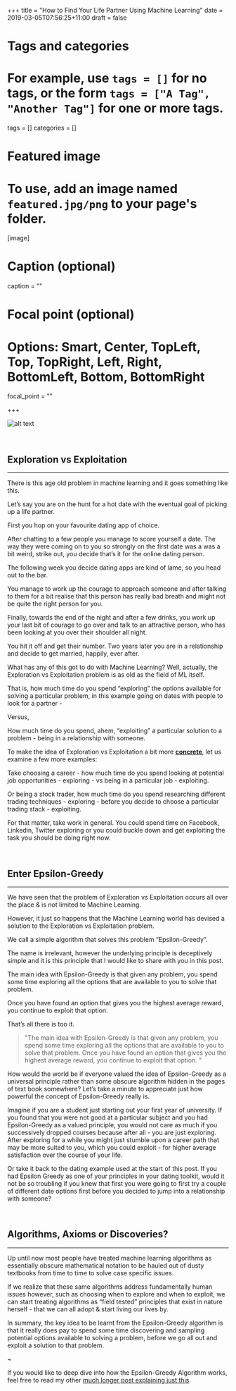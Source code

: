 +++
title = "How to Find Your Life Partner Using Machine Learning"
date = 2019-03-05T07:56:25+11:00
draft = false

# Tags and categories
# For example, use `tags = []` for no tags, or the form `tags = ["A Tag", "Another Tag"]` for one or more tags.
tags = []
categories = []

# Featured image
# To use, add an image named `featured.jpg/png` to your page's folder.
[image]
  # Caption (optional)
  caption = ""

  # Focal point (optional)
  # Options: Smart, Center, TopLeft, Top, TopRight, Left, Right, BottomLeft, Bottom, BottomRight
  focal_point = ""

+++

![alt text](https://i.ibb.co/3stHTs2/il-794x-N-1342471817-52h4.jpg)

&nbsp;

## Exploration vs Exploitation
---


There is this age old problem in machine learning and it goes something like this.

Let’s say you are on the hunt for a hot date with the eventual goal of picking up a life partner.

First you hop on your favourite dating app of choice.

After chatting to a few people you manage to score yourself a date. The way they were coming on to you so strongly on the first date was a was a bit weird, strike out, you decide that’s it for the online dating person.

The following week you decide dating apps are kind of lame, so you head out to the bar.

You manage to work up the courage to approach someone and after talking to them for a bit realise that this person has really bad breath and might not be quite the right person for you.

Finally, towards the end of the night and after a few drinks, you work up your last bit of courage to go over and talk to an attractive person, who has been looking at you over their shoulder all night.

You hit it off and get their number. Two years later you are in a relationship and decide to get married, happily, ever after.

What has any of this got to do with Machine Learning? Well, actually, the Exploration vs Exploitation problem is as old as the field of ML itself.

That is, how much time do you spend “exploring”  the options available for solving a particular problem, in this example going on dates with people to look for a partner -


Versus,

How much time do you spend, ahem, “exploiting” a particular solution to a problem - being in a relationship with someone.

To make the idea of Exploration vs Exploitation a bit more [**concrete**](https://www.youtube.com/watch?v=5ZNJPSe1nZs), let us examine a few more examples:

Take choosing a career - how much time do you spend looking at potential job opportunities - exploring - vs being in a particular job - exploiting.

Or being a stock trader, how much time do you spend researching different trading techniques - exploring - before you decide to choose a particular trading stack - exploiting.

For that matter, take work in general. You could spend time on Facebook, Linkedin, Twitter exploring or you could buckle down and get exploiting the task you should be doing right now.

&nbsp;

## Enter Epsilon-Greedy
---

We have seen that the problem of Exploration vs Exploitation occurs all over the place & is not limited to Machine Learning.

However, it just so happens that the Machine Learning world has devised a solution to the Exploration vs Exploitation problem.

We call a simple algorithm that solves this problem “Epsilon-Greedy”.

The name is irrelevant, however the underlying principle is deceptively simple and it is this principle that I would like to share with you in this post.

The main idea with Epsilon-Greedy is that given any problem, you spend some time exploring all the options that are available to you to solve that problem.

Once you have found an option that gives you the highest average reward, you continue to exploit that option.

That’s all there is too it.

>"The main idea with Epsilon-Greedy is that given any problem, you spend some time exploring all the options that are available to you to solve that problem. Once you have found an option that gives you the highest average reward, you continue to exploit that option. "

How would the world be if everyone valued the idea of Epsilon-Greedy as a universal principle rather than some obscure algorithm hidden in the pages of text book somewhere? Let’s take a minute to appreciate just how powerful the concept of Epsilon-Greedy really is.

Imagine if you are a student just starting out your first year of university. If you found that you were not good at a particular subject and you had Epsilon-Greedy as a valued principle, you would not care as much if you successively dropped courses because after all - you are just exploring. After exploring for a while you might just stumble upon a career path that may be more suited to you, which you could exploit - for higher average satisfaction over the course of your life.

Or take it back to the dating example used at the start of this post. If you had Epsilon Greedy as one of your principles in your dating toolkit, would it not be so troubling if you knew that first you were going to first try a couple of different date options first before you decided to jump into a relationship with someone?

&nbsp;

## Algorithms, Axioms or Discoveries?
---

Up until now most people have treated machine learning algorithms as essentially obscure mathematical notation to be hauled out of dusty textbooks from time to time to solve case specific issues.

If we realize that these same algorithms address fundamentally human issues however, such as choosing when to explore and when to exploit, we can start treating algorithms as “field tested” principles that exist in nature herself - that we can all adopt & start living our lives by.

In summary, the key idea to be learnt from the Epsilon-Greedy algorithm is that it really does pay to spend some time discovering and sampling potential options available to solving a problem, before we go all out and exploit a solution to that problem.

~

If you would like to deep dive into how the Epsilon-Greedy Algorithm works, feel free to read my other [much longer post explaining just this](https://star-ai.github.io/What-the-Shell-is-a-Multi-Armed-Bandit-Guest-Starring-the-Epsilon-Greedy-Algorithm/).
